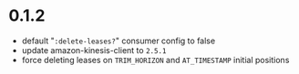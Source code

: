 # 0.1.2

* default "`:delete-leases?`" consumer config to false
* update amazon-kinesis-client to `2.5.1`
* force deleting leases on `TRIM_HORIZON` and `AT_TIMESTAMP` initial positions
